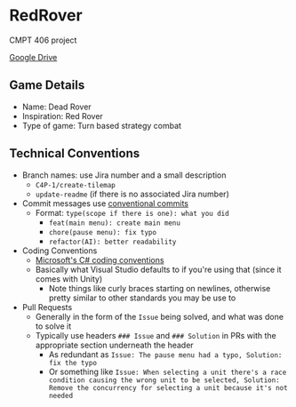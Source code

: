 # RedRover
CMPT 406 project

[Google Drive](https://drive.google.com/drive/folders/1BNMBTIVkWm0pS4hRANQfSKkFriltXnwe?usp=sharing)

## Game Details

- Name: Dead Rover
- Inspiration: Red Rover
- Type of game: Turn based strategy combat

## Technical Conventions

- Branch names: use Jira number and a small description
  - `C4P-1/create-tilemap`
  - `update-readme` (if there is no associated Jira number)
- Commit messages use [conventional commits](https://www.conventionalcommits.org/en/v1.0.0/#summary)
  - Format: `type(scope if there is one): what you did`
    - `feat(main menu): create main menu`
    - `chore(pause menu): fix typo`
    - `refactor(AI): better readability`
- Coding Conventions
  - [Microsoft's C# coding conventions](https://docs.microsoft.com/en-us/dotnet/csharp/fundamentals/coding-style/coding-conventions)
  - Basically what Visual Studio defaults to if you're using that (since it comes with Unity)
    - Note things like curly braces starting on newlines, otherwise pretty similar to other standards you may be use to
- Pull Requests
  - Generally in the form of the `Issue` being solved, and what was done to solve it
  - Typically use headers `### Issue` and `### Solution` in PRs with the appropriate section underneath the header
    - As redundant as `Issue: The pause menu had a typo, Solution: fix the typo`
    - Or something like `Issue: When selecting a unit there's a race condition causing the wrong unit to be selected, Solution: Remove the concurrency for selecting a unit because it's not needed`
